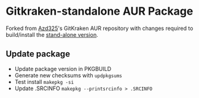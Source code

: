 # Gitkraken-standalone AUR Package
Forked from [Azd325](https://travis-ci.org/Azd325/gitkraken)'s GitKraken AUR repository with changes required to build/install the [stand-alone version](https://support.gitkraken.com/standalone/standalone).

## Update package

* Update package version in PKGBUILD
* Generate new checksums with `updpkgsums`
* Test install `makepkg -si`
* Update .SRCINFO `makepkg --printsrcinfo > .SRCINFO`
